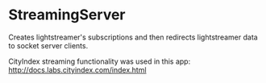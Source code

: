 # StreamingServer
Creates lightstreamer's subscriptions and then redirects lightstreamer data to socket server clients.

CityIndex streaming functionality was used in this app:
http://docs.labs.cityindex.com/index.html

